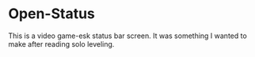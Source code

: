 # Open-Status
This is a video game-esk status bar screen. It was something I wanted to make after reading solo leveling.
